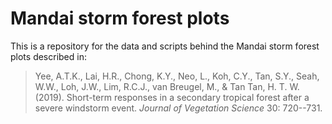 # Mandai storm forest plots

This is a repository for the data and scripts behind the Mandai storm forest plots described in:

> Yee, A.T.K., Lai, H.R., Chong, K.Y., Neo, L., Koh, C.Y., Tan, S.Y., Seah, W.W., Loh, J.W., Lim, R.C.J., van Breugel, M., & Tan Tan, H. T. W. (2019). Short-term responses in a secondary tropical forest after a severe windstorm event. _Journal of Vegetation Science_ 30: 720--731.

